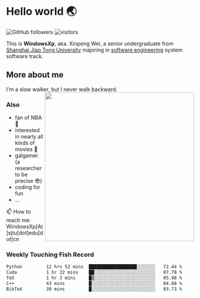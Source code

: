 <!--
**WindowsXp-Beta/WindowsXp-Beta** is a ✨ _special_ ✨ repository because its `README.md` (this file) appears on your GitHub profile.

Here are some ideas to get you started:

- 🔭 I’m currently working on ...
- 🌱 I’m currently learning ...
- 👯 I’m looking to collaborate on ...
- 🤔 I’m looking for help with ...
- 💬 Ask me about ...
- 📫 How to reach me: ...
- 😄 Pronouns: ...
- ⚡ Fun fact: ...
-->
# Hello world :earth_asia:

![GitHub followers](https://img.shields.io/github/followers/WindowsXp-Beta?style=social)
![visitors](https://visitor-badge.glitch.me/badge?page_id=WindowsXp-Beta)

This is **WindowsXp**, aka. Xinpeng Wei, a senior undergraduate from [Shanghai Jiao Tong University](http://en.sjtu.edu.cn/) majoring in [software engineering](http://www.se.sjtu.edu.cn/) system software track.

## More about me

I'm a slow walker, but I never walk backward.<img align='right' src='https://github-readme-stats.vercel.app/api/top-langs/?username=WindowsXp-Beta&layout=compact&hide=scss,hcl,Tcl&langs_count=5&theme=tokyonight' width='400px'>

### Also
- fan of NBA :basketball:
- interested in nearly all kinds of movies :movie_camera:
- galgamer (a researcher to be precise :sunglasses:)
- coding for fun
- ...

📫 How to reach me: WindowsXp[At]sjtu[dot]edu[dot]cn

### Weekly Touching Fish Record

<!--START_SECTION:waka-->

```txt
Python         12 hrs 52 mins  ██████████████████░░░░░░░   72.44 %
Cuda           1 hr 22 mins    ██░░░░░░░░░░░░░░░░░░░░░░░   07.78 %
TeX            1 hr 3 mins     █▒░░░░░░░░░░░░░░░░░░░░░░░   05.98 %
C++            43 mins         █░░░░░░░░░░░░░░░░░░░░░░░░   04.08 %
BibTeX         39 mins         █░░░░░░░░░░░░░░░░░░░░░░░░   03.73 %
```

<!--END_SECTION:waka-->
